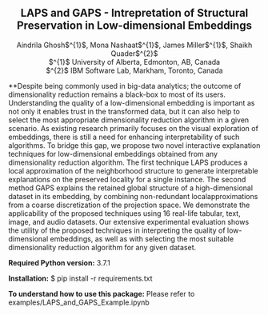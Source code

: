 ## <div style="text-align: center"> LAPS and GAPS - Intrepretation of Structural Preservation in Low-dimensional Embeddings</div>

<div style="text-align: center"> Aindrila Ghosh$^{1}$, Mona Nashaat$^{1}$, James Miller$^{1}$, Shaikh Quader$^{2}$ </div>

<div style="text-align: center"> $^{1}$ University of Alberta, Edmonton, AB, Canada </div>
<div style="text-align: center"> $^{2}$ IBM Software Lab, Markham, Toronto, Canada </div>



**Despite being commonly used in big-data analytics; the outcome of dimensionality reduction remains a black-box to most of its users. Understanding the quality of a low-dimensional embedding is important as not only it enables trust in the transformed data, but it can also help to select the most appropriate dimensionality reduction algorithm in a given scenario. As existing research primarily focuses on the visual exploration of embeddings, there is still a need for enhancing interpretability of such algorithms. To bridge this gap, we propose two novel interactive explanation techniques for low-dimensional embeddings obtained from any dimensionality reduction algorithm. The first technique LAPS produces a local approximation of the neighborhood structure to generate interpretable explanations on the preserved locality for a single instance. The second method GAPS explains the retained global structure of a high-dimensional dataset in its embedding, by combining non-redundant localapproximations from a coarse discretization of the projection space. We demonstrate the applicability of the proposed techniques using 16 real-life tabular, text, image, and audio datasets. Our extensive experimental evaluation shows the utility of the proposed techniques in interpreting the quality of low-dimensional embeddings, as well as with selecting the most suitable dimensionality reduction algorithm for any given dataset.

**Required Python version:** 3.7.1

**Installation:** $ pip install -r requirements.txt

**To understand how to use this package:** Please refer to examples/LAPS_and_GAPS_Example.ipynb

